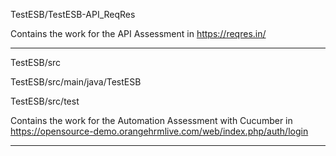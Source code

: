 TestESB/TestESB-API_ReqRes

Contains the work for the API Assessment in https://reqres.in/

------------------------------

TestESB/src

TestESB/src/main/java/TestESB

TestESB/src/test

Contains the work for the Automation Assessment with Cucumber in https://opensource-demo.orangehrmlive.com/web/index.php/auth/login

------------------------------
